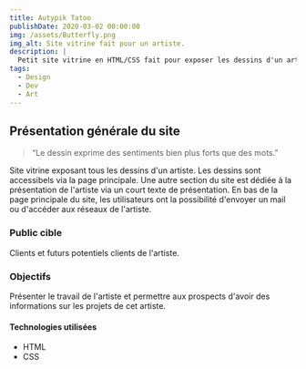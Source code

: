 ```yaml
---
title: Autypik Tatoo
publishDate: 2020-03-02 00:00:00
img: /assets/Butterfly.png
img_alt: Site vitrine fait pour un artiste. 
description: |
  Petit site vitrine en HTML/CSS fait pour exposer les dessins d'un artiste. 
tags:
  - Design
  - Dev
  - Art
---
```


## Présentation générale du site 

> “Le dessin exprime des sentiments bien plus forts que des mots.”

Site vitrine exposant tous les dessins d'un artiste. Les dessins sont accessibels via la page principale. Une autre section du site est dédiée à la présentation de l'artiste via un court texte de présentation. En bas de la page principale du site, les utilisateurs ont la possibilité d'envoyer un mail ou d'accéder aux réseaux de l'artiste. 

### Public cible

Clients et futurs potentiels clients de l'artiste. 

### Objectifs

Présenter le travail de l'artiste et permettre aux prospects d'avoir des informations sur les projets de cet artiste. 

#### Technologies utilisées

- HTML
- CSS
